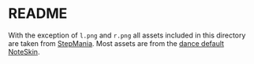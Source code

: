 # README

With the exception of `l.png` and `r.png` all assets included in this directory are taken from [StepMania](https://github.com/stepmania/stepmania). Most assets are from the [dance default NoteSkin](https://github.com/stepmania/stepmania/tree/5_1-new/NoteSkins/dance/default).
